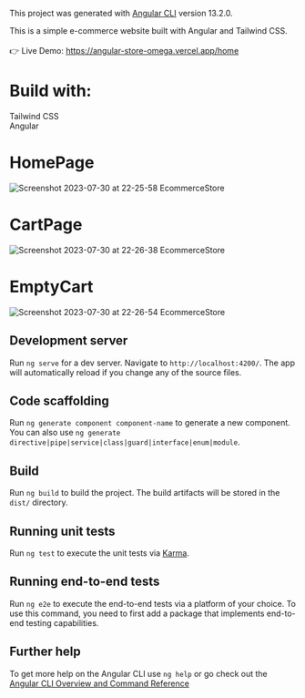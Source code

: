 
This project was generated with [Angular CLI](https://github.com/angular/angular-cli) version 13.2.0.

This is a simple e-commerce website built with Angular and Tailwind CSS. <br><br>
👉 Live Demo: https://angular-store-omega.vercel.app/home

# Build with:
Tailwind CSS
<br> Angular

# HomePage
![Screenshot 2023-07-30 at 22-25-58 EcommerceStore](https://github.com/parikshit-sh/Angular-store/assets/116868093/da23a16a-f36a-4e9e-9b30-edbd0ff69338)
# CartPage
![Screenshot 2023-07-30 at 22-26-38 EcommerceStore](https://github.com/parikshit-sh/Angular-store/assets/116868093/4025401a-b847-460b-bc44-7cd9169cf7bb)
# EmptyCart
![Screenshot 2023-07-30 at 22-26-54 EcommerceStore](https://github.com/parikshit-sh/Angular-store/assets/116868093/9cfccc91-5596-461a-b2a9-8d31565249bc)


## Development server

Run `ng serve` for a dev server. Navigate to `http://localhost:4200/`. The app will automatically reload if you change any of the source files.

## Code scaffolding

Run `ng generate component component-name` to generate a new component. You can also use `ng generate directive|pipe|service|class|guard|interface|enum|module`.

## Build

Run `ng build` to build the project. The build artifacts will be stored in the `dist/` directory.

## Running unit tests

Run `ng test` to execute the unit tests via [Karma](https://karma-runner.github.io).

## Running end-to-end tests

Run `ng e2e` to execute the end-to-end tests via a platform of your choice. To use this command, you need to first add a package that implements end-to-end testing capabilities.

## Further help

To get more help on the Angular CLI use `ng help` or go check out the [Angular CLI Overview and Command Reference](https://angular.io/cli) 
